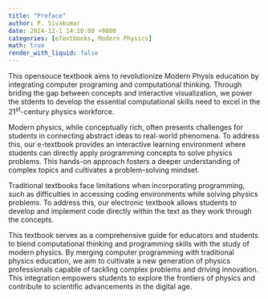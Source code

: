 ```yaml
---
title: "Preface" 
author: P. Sivakumar
date: 2024-12-1 14:10:00 +0800
categories: [eTextbooks, Modern Physics]
math: true
render_with_liquid: false
---
```


This opensouce textbook aims to revolutionize Modern Physis education by integrating computer programing and computational thinking. Through briding the gap between concepts and interactive visualization, we power the stdents to develop the essential computational skills need to excel in the 21<sup>st</sup>-century physics workforce.

Modern physics, while conceptually rich, often presents challenges for students in connecting abstract ideas to real-world phenomena. To address this, our e-textbook provides an interactive learning environment where students can directly apply programming concepts to solve physics problems. This hands-on approach fosters a deeper understanding of complex topics and cultivates a problem-solving mindset.

Traditional textbooks face limitations when incorporating programming, such as difficulties in accessing coding environments while solving physics problems. To address this, our electronic textbook allows students to develop and implement code directly within the text as they work through the concepts.

This textbook serves as a comprehensive guide for educators and students to blend computational thinking and programming skills with the study of modern physics. By merging computer programming with traditional physics education, we aim to cultivate a new generation of physics professionals capable of tackling complex problems and driving innovation. This integration empowers students to explore the frontiers of physics and contribute to scientific advancements in the digital age.